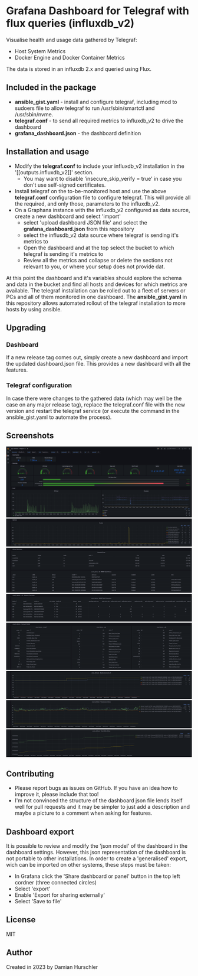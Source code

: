 # Grafana Dashboard for Telegraf with flux queries (influxdb_v2)

Visualise health and usage data gathered by Telegraf:
- Host System Metrics
- Docker Engine and Docker Container Metrics

The data is stored in an influxdb 2.x and queried using Flux.

## Included in the package

- **ansible_gist.yaml** - install and configure telegraf, including mod to sudoers file to allow telegraf to run /usr/sbin/smartctl and /usr/sbin/nvme.
- **telegraf.conf** - to send all required metrics to influxdb_v2 to drive the dashboard
- **grafana_dashboard.json** - the dashboard definition

## Installation and usage

- Modify the **telegraf.conf** to include your influxdb_v2 installation in the '[[outputs.influxdb_v2]]' section. 
  - You may want to disable 'insecure_skip_verify = true' in case you don't use self-signed certificates.
- Install telegraf on the to-be-monitored host and use the above **telegraf.conf** configuration file to configure telegraf. This will provide all the required, and only those, parameters to the influxdb_v2.
- On a Graphana instance with the influxdb_v2 configured as data source, create a new dashboard and select 'import'
  - select 'upload dashboard JSON file' and select the **grafana_dashboard.json** from this repository
  - select the influsdb_v2 data source where telegraf is sending it's metrics to
  - Open the dashboard and at the top select the bucket to which telegraf is sending it's metrics to
  - Review all the metrics and collapse or delete the sections not relevant to you, or where your setup does not provide dat.

At this point the dashboard and it's variables should explore the schema and data in the bucket and find all hosts and devices for which metrics are available.
The telegraf installation can be rolled out to a fleet of servers or PCs and all of them monitored in one dashboard. The **ansible_gist.yaml** in this repository allows automated rollout of the telegraf installation to more hosts by using ansible.

## Upgrading

### Dashboard

If a new release tag comes out, simply create a new dashboard and import the updated dashboard.json file. This provides a new dashboard with all the features.

### Telegraf configuration

In case there were changes to the gathered data (which may well be the case on any major release tag), replace the telegraf.conf file with the new version and restart the telegraf service (or execute the command in the ansible_gist.yaml to automate the process).

## Screenshots

![Screenshot](screenshots/Screenshot%20from%202023-02-11%2017-37-46.png)
![Screenshot](/screenshots/netstat.png)
![Screenshot](/screenshots/drives_summary.png)
![Screenshot](/screenshots/smart_device_all_overview.png)
![Screenshot](/screenshots/smart_device_numeric_detail.png)
![Screenshot](/screenshots/smart_attribute_reallocated_sector.png)
![Screenshot](/screenshots/smart_attribute_temperature.png)
![Screenshot](/screenshots/smart_attribute_total_lba_written.png)

## Contributing

- Please report bugs as issues on GitHub. If you have an idea how to improve it, please include that too!
- I'm not convinced the structure of the dashboard json file lends itself well for pull requests and it may be simpler to just add a description and maybe a picture to a comment when asking for features.

## Dashboard export

It is possible to review and modify the 'json model' of the dashboard in the dashboard settings. However, this json representation of the dashboard is not portable to other installations. In order to create a 'generalised' export, wich can be imported on other systems, these steps must be taken:

- In Grafana click the 'Share dashboard or panel' button in the top left cordner (three connected circles)
- Select 'export'
- Enable 'Export for sharing externally'
- Select 'Save to file'

## License

MIT

## Author

Created in 2023 by Damian Hurschler
